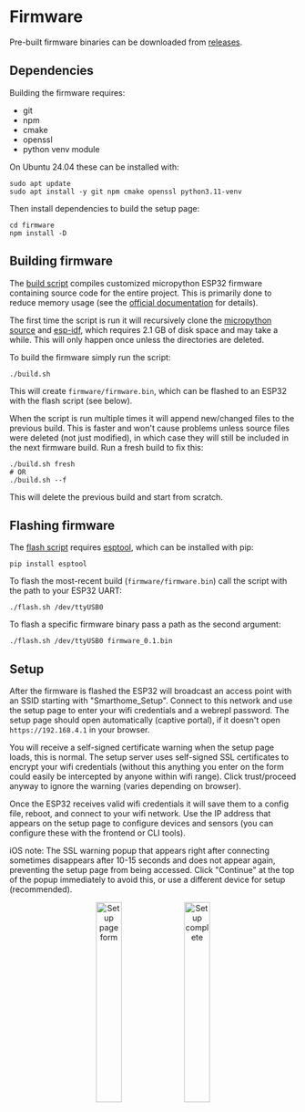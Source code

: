 # Firmware

Pre-built firmware binaries can be downloaded from [releases](https://gitlab.com/jamedeus/micropython-smarthome/-/releases).

## Dependencies

Building the firmware requires:
* git
* npm
* cmake
* openssl
* python venv module

On Ubuntu 24.04 these can be installed with:
```
sudo apt update
sudo apt install -y git npm cmake openssl python3.11-venv
```

Then install dependencies to build the setup page:
```
cd firmware
npm install -D
```

## Building firmware

The [build script](firmware/build.sh) compiles customized micropython ESP32 firmware containing source code for the entire project. This is primarily done to reduce memory usage (see the [official documentation](https://docs.micropython.org/en/latest/reference/manifest.html) for details).

The first time the script is run it will recursively clone the [micropython source](https://github.com/micropython/micropython.git) and [esp-idf](https://github.com/espressif/esp-idf.git), which requires 2.1 GB of disk space and may take a while. This will only happen once unless the directories are deleted.

To build the firmware simply run the script:
```
./build.sh
```

This will create `firmware/firmware.bin`, which can be flashed to an ESP32 with the flash script (see below).

When the script is run multiple times it will append new/changed files to the previous build. This is faster and won't cause problems unless source files were deleted (not just modified), in which case they will still be included in the next firmware build. Run a fresh build to fix this:
```
./build.sh fresh
# OR
./build.sh --f
```

This will delete the previous build and start from scratch.

## Flashing firmware

The [flash script](firmware/flash.sh) requires [esptool](https://pypi.org/project/esptool/), which can be installed with pip:
```
pip install esptool
```

To flash the most-recent build (`firmware/firmware.bin`) call the script with the path to your ESP32 UART:
```
./flash.sh /dev/ttyUSB0
```

To flash a specific firmware binary pass a path as the second argument:
```
./flash.sh /dev/ttyUSB0 firmware_0.1.bin
```

## Setup

After the firmware is flashed the ESP32 will broadcast an access point with an SSID starting with "Smarthome_Setup". Connect to this network and use the setup page to enter your wifi credentials and a webrepl password. The setup page should open automatically (captive portal), if it doesn't open `https://192.168.4.1` in your browser.

You will receive a self-signed certificate warning when the setup page loads, this is normal. The setup server uses self-signed SSL certificates to encrypt your wifi credentials (without this anything you enter on the form could easily be intercepted by anyone within wifi range). Click trust/proceed anyway to ignore the warning (varies depending on browser).

Once the ESP32 receives valid wifi credentials it will save them to a config file, reboot, and connect to your wifi network. Use the IP address that appears on the setup page to configure devices and sensors (you can configure these with the frontend or CLI tools).

iOS note: The SSL warning popup that appears right after connecting sometimes disappears after 10-15 seconds and does not appear again, preventing the setup page from being accessed. Click "Continue" at the top of the popup immediately to avoid this, or use a different device for setup (recommended).

<p align="center">
  <img src="https://gitlab.com/jamedeus/micropython-smarthome/-/raw/master/firmware/screenshots/setup_page.png" width="30%" alt="Setup page form">
  <img src="https://gitlab.com/jamedeus/micropython-smarthome/-/raw/master/firmware/screenshots/setup_complete.png" width="30%" alt="Setup complete">
</p>

